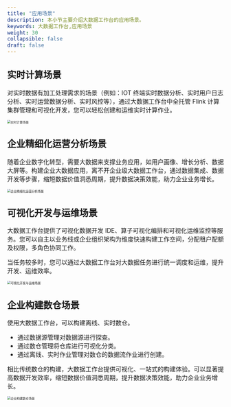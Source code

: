 ```yaml
---
title: "应用场景"
description: 本小节主要介绍大数据工作台的应用场景。 
keywords: 大数据工作台,应用场景
weight: 30
collapsible: false
draft: false
---
```


## 实时计算场景

对实时数据有加工处理需求的场景（例如：IOT 终端实时数据分析、实时用户日志分析、实时运营数据分析、实时风控等），通过大数据工作台中全托管 Flink 计算集群管理和可视化开发，您可以轻松创建和运维实时计算作业。

<img src="/bigdata/dataomnis/_images/intro_scenes_01.png" alt="实时计算场景" style="zoom:50%;" />

## 企业精细化运营分析场景

随着企业数字化转型，需要大数据来支撑业务应用，如用户画像、增长分析、数据大屏等。构建企业大数据应用，离不开企业级大数据工作台，通过数据集成、数据开发等步骤，缩短数据价值洞悉周期，提升数据决策效能，助力企业业务增长。

<img src="/bigdata/dataomnis/_images/inrto_scenes_02.png" alt="企业精细化运营分析场景" style="zoom:50%;" />

## 可视化开发与运维场景

大数据工作台提供了可视化数据开发 IDE、算子可视化编排和可视化运维监控等服务。您可以自主以业务线或企业组织架构为维度快速构建工作空间，分配租户配额及权限，多角色协同工作。

当任务较多时，您可以通过大数据工作台对大数据任务进行统一调度和运维，提升开发、运维效率。

<img src="/bigdata/dataomnis/_images/intro_scenes_03.png" alt="可视化开发与运维场景" style="zoom:50%;" />

## 企业构建数仓场景

使用大数据工作台，可以构建离线、实时数仓。

- 通过数据源管理对数据源进行探查。
- 通过数仓管理将仓库进行可视化分类。
- 通过离线、实时作业管理对数仓的数据流作业进行创建。

相比传统数仓的构建，大数据工作台提供可视化、一站式的构建体验。可以显著提高数据开发效率，缩短数据价值洞悉周期，提升数据决策效能，助力企业业务增长。

<img src="/bigdata/dataomnis/_images/intro_scenes_04.png" alt="企业构建数仓场景" style="zoom:50%;" />